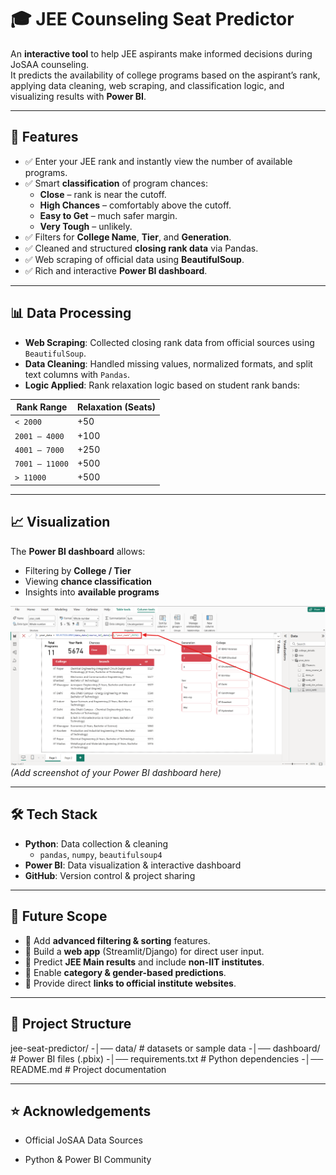 # 🎓 JEE Counseling Seat Predictor

An **interactive tool** to help JEE aspirants make informed decisions during JoSAA counseling.  
It predicts the availability of college programs based on the aspirant’s rank, applying data cleaning, web scraping, and classification logic, and visualizing results with **Power BI**.

---

## 🚀 Features
- ✅ Enter your JEE rank and instantly view the number of available programs.  
- ✅ Smart **classification** of program chances:
  - **Close** – rank is near the cutoff.  
  - **High Chances** – comfortably above the cutoff.  
  - **Easy to Get** – much safer margin.  
  - **Very Tough** – unlikely.  
- ✅ Filters for **College Name**, **Tier**, and **Generation**.  
- ✅ Cleaned and structured **closing rank data** via Pandas.  
- ✅ Web scraping of official data using **BeautifulSoup**.  
- ✅ Rich and interactive **Power BI dashboard**.

---

## 📊 Data Processing
- **Web Scraping**: Collected closing rank data from official sources using `BeautifulSoup`.  
- **Data Cleaning**: Handled missing values, normalized formats, and split text columns with `Pandas`.  
- **Logic Applied**: Rank relaxation logic based on student rank bands:

| Rank Range         | Relaxation (Seats) |
|--------------------|--------------------|
| `< 2000`           | +50                |
| `2001 – 4000`      | +100               |
| `4001 – 7000`      | +250               |
| `7001 – 11000`     | +500               |
| `> 11000`          | +500               |

---

## 📈 Visualization
The **Power BI dashboard** allows:
- Filtering by **College / Tier**  
- Viewing **chance classification**  
- Insights into **available programs**  

![Dashboard Preview](dashboard/preview.png)  
*(Add screenshot of your Power BI dashboard here)*

---

## 🛠️ Tech Stack
- **Python**: Data collection & cleaning  
  - `pandas`, `numpy`, `beautifulsoup4`  
- **Power BI**: Data visualization & interactive dashboard  
- **GitHub**: Version control & project sharing  

---

## 🧭 Future Scope
- 📌 Add **advanced filtering & sorting** features.  
- 📌 Build a **web app** (Streamlit/Django) for direct user input.  
- 📌 Predict **JEE Main results** and include **non-IIT institutes**.  
- 📌 Enable **category & gender-based predictions**.  
- 📌 Provide direct **links to official institute websites**.  

---

## 📂 Project Structure
jee-seat-predictor/
-│── data/ # datasets or sample data
-│── dashboard/ # Power BI files (.pbix)
-│── requirements.txt # Python dependencies
-│── README.md # Project documentation

---

## ⭐ Acknowledgements

- Official JoSAA Data Sources

- Python & Power BI Community

